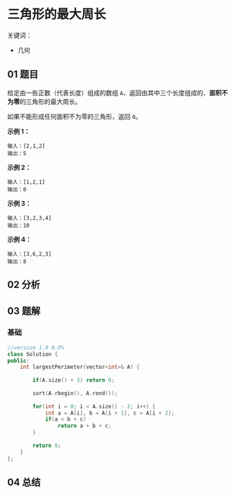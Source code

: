 # 三角形的最大周长
关键词：

- 几何

## 01 题目

给定由一些正数（代表长度）组成的数组 `A`，返回由其中三个长度组成的、**面积不为零**的三角形的最大周长。

如果不能形成任何面积不为零的三角形，返回 `0`。

**示例 1：**

```
输入：[2,1,2]
输出：5
```

**示例 2：**

```
输入：[1,2,1]
输出：0
```

**示例 3：**

```
输入：[3,2,3,4]
输出：10
```

**示例 4：**

```
输入：[3,6,2,3]
输出：8
```

## 02 分析



## 03 题解

### 基础

```c++
//version 1.0 0.0%
class Solution {
public:
    int largestPerimeter(vector<int>& A) {
        
        if(A.size() < 3) return 0;
        
        sort(A.rbegin(), A.rend());
        
        for(int i = 0; i < A.size() - 2; i++) {
            int a = A[i], b = A[i + 1], c = A[i + 2];
            if(a < b + c)
                return a + b + c;
        }
        
        return 0;
    }
};
```

## 04 总结

